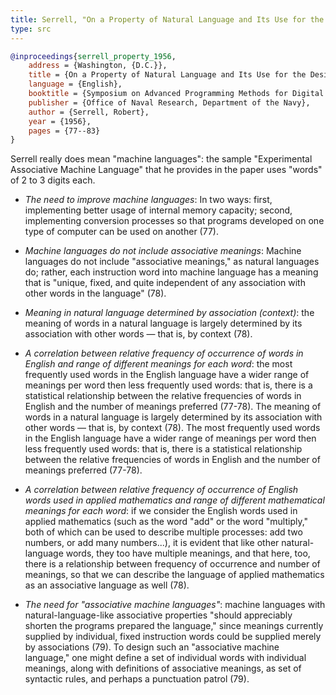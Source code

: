 ```yaml
---
title: Serrell, "On a Property of Natural Language and Its Use for the Design of Improved Machine Languages (Associative Machine Languages)" (1956)
type: src
---
```


```bibtex
@inproceedings{serrell_property_1956,
	address = {Washington, {D.C.}},
	title = {On a Property of Natural Language and Its Use for the Design of Improved Machine Languages (Associative Machine Languages)},
	language = {English},
	booktitle = {Symposium on Advanced Programming Methods for Digital Computers: Washington, {D.C.}, June 28, 29, 1956},
	publisher = {Office of Naval Research, Department of the Navy},
	author = {Serrell, Robert},
	year = {1956},
	pages = {77--83}
}
```

Serrell really does mean "machine languages": the sample "Experimental Associative Machine Language" that he provides in the paper uses "words" of 2 to 3 digits each.

* *The need to improve machine languages*: In two ways: first, implementing better usage of internal memory capacity; second, implementing conversion processes so that programs developed on one type of computer can be used on another (77).

* *Machine languages do not include associative meanings*: Machine languages do not include "associative meanings," as natural languages do; rather, each instruction word into machine language has a meaning that is "unique, fixed, and quite independent of any association with other words in the language" (78).

* *Meaning in natural language determined by association (context)*: the meaning of words in a natural language is largely determined by its association with other words — that is, by context (78).

* *A correlation between relative frequency of occurrence of words in English and range of different meanings for each word*: the most frequently used words in the English language have a wider range of meanings per word then less frequently used words: that is, there is a statistical relationship between the relative frequencies of words in English and the number of meanings preferred (77-78). The meaning of words in a natural language is largely determined by its association with other words — that is, by context (78). The most frequently used words in the English language have a wider range of meanings per word then less frequently used words: that is, there is a statistical relationship between the relative frequencies of words in English and the number of meanings preferred (77-78).

* *A correlation between relative frequency of occurrence of English words used in applied mathematics and range of different mathematical meanings for each word*: if we consider the English words used in applied mathematics (such as the word "add" or the word "multiply," both of which can be used to describe multiple processes: add two numbers, or add many numbers...), it is evident that like other natural-language words, they too have multiple meanings, and that here, too, there is a relationship between frequency of occurrence and number of meanings, so that we can describe the language of applied mathematics as an associative language as well (78).

* *The need for "associative machine languages"*: machine languages with natural-language-like associative properties "should appreciably shorten the programs prepared the language," since meanings currently supplied by individual, fixed instruction words could be supplied merely by associations (79). To design such an "associative machine language," one might define a set of individual words with individual meanings, along with definitions of associative meanings, as set of syntactic rules, and perhaps a punctuation patrol (79).
